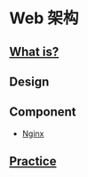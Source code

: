 # Web 架构

## [What is?](WhatIs/README.md)

## Design


## Component
* [Nginx](nginx/README.md)

## [Practice](practice/README.md)

